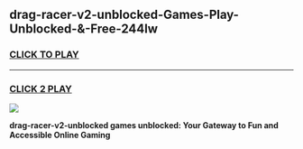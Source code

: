 
## drag-racer-v2-unblocked-Games-Play-Unblocked-&-Free-244lw
<h3>
<a href="https://premium76.site?title=drag-racer-v2-unblocked&ref=24A">CLICK TO PLAY</a></h3>
<hr>

<h3>
<a href="https://premium76.site?title=drag-racer-v2-unblocked&ref=24A">CLICK 2 PLAY</a>
  
</h3>

<a href="https://premium76.site?title=drag-racer-v2-unblocked&ref=24A"><img src="https://clearcache.store/games.png"></a>


**drag-racer-v2-unblocked games unblocked: Your Gateway to Fun and Accessible Online Gaming**
